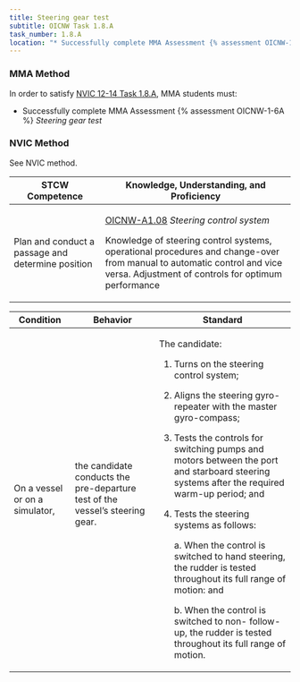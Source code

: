 ```yaml
---
title: Steering gear test
subtitle: OICNW Task 1.8.A 
task_number: 1.8.A
location: "* Successfully complete MMA Assessment {% assessment OICNW-1-6A %} *Steering gear test*" 
---
```



### MMA Method

In order to satisfy  [NVIC 12-14  Task  1.8.A]({{site.baseurl}}/assets/images/nvic-12-14.pdf), MMA students must:

* Successfully complete MMA Assessment {% assessment OICNW-1-6A %} *Steering gear test*


### NVIC Method

<a onclick="togglevisibility('nvic_methods')" >See NVIC method.</a>

<div id='nvic_methods' class='hide'>

<table>
<thead>
<tr>
<th class='forty'> STCW Competence </th>
<th class='sixty'> Knowledge, Understanding, and Proficiency </th>
</tr>
</thead>




<tbody>
<tr><td markdown='1'>

Plan and conduct a passage and determine position

</td><td markdown='1'>

[OICNW-A1.08](../../tables/21.html#OICNW-A1.08) *Steering control system*

 Knowledge of steering control systems, operational procedures and change-over from manual to automatic control and vice versa. Adjustment of controls for optimum performance

</td></tr>


</tbody>
</table>


<table>
<thead>
<tr><th class='twenty'>  Condition </th><th class='twenty'> Behavior </th><th  class='sixty'>Standard </th></tr>
</thead>
<tbody >



<tr><td markdown='1'>

On a vessel or on a simulator,

</td><td markdown='1'>

the candidate conducts the pre-departure test of the vessel’s steering gear.

<br>

<div class="tooltip">
<span class="tooltiptext">
</span>
</div>


</td><td markdown='1'>

The candidate:

1. Turns on the steering control system;

2. Aligns the steering gyro-repeater with the master gyro-compass;

3. Tests the controls for switching pumps and motors between the port and starboard steering systems after the required warm-up period; and

4. Tests the steering systems as follows:

     a. When the control is switched to hand steering, the rudder is tested throughout its full range of motion: and

     b. When the control is switched to non- follow-up, the rudder is tested throughout its full range of motion.

</td></tr>
</tbody>
</table>
</div>
